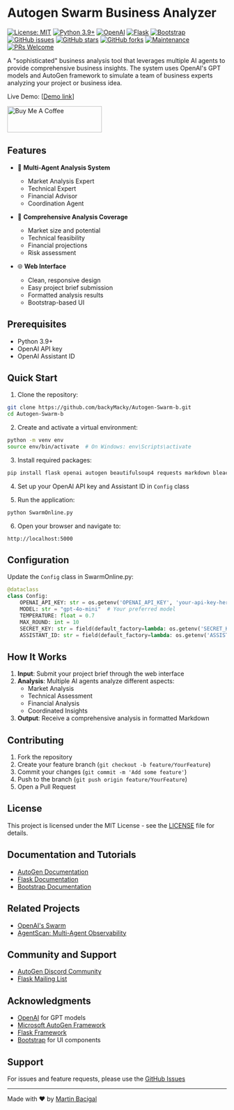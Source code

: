 # Autogen Swarm Business Analyzer
[![License: MIT](https://img.shields.io/badge/License-MIT-yellow.svg)](https://opensource.org/licenses/MIT)
[![Python 3.9+](https://img.shields.io/badge/python-3.9+-blue.svg)](https://www.python.org/downloads/)
[![OpenAI](https://img.shields.io/badge/OpenAI-412991.svg?logo=OpenAI&logoColor=white)](https://openai.com)
[![Flask](https://img.shields.io/badge/Flask-000000?logo=flask&logoColor=white)](https://flask.palletsprojects.com/)
[![Bootstrap](https://img.shields.io/badge/Bootstrap-7952B3?logo=bootstrap&logoColor=white)](https://getbootstrap.com/)
[![GitHub issues](https://img.shields.io/github/issues/backyMacky/Autogen-Swarm-b)](https://github.com/backyMacky/Autogen-Swarm-b/issues)
[![GitHub stars](https://img.shields.io/github/stars/backyMacky/Autogen-Swarm-b)](https://github.com/backyMacky/Autogen-Swarm-b/stargazers)
[![GitHub forks](https://img.shields.io/github/forks/backyMacky/Autogen-Swarm-b)](https://github.com/backyMacky/Autogen-Swarm-b/network/members)
[![Maintenance](https://img.shields.io/badge/Maintained%3F-yes-green.svg)](https://github.com/backyMacky/Autogen-Swarm-b/graphs/commit-activity)
[![PRs Welcome](https://img.shields.io/badge/PRs-welcome-brightgreen.svg?style=flat-square)](http://makeapullrequest.com)

A "sophisticated" business analysis tool that leverages multiple AI agents to provide comprehensive business insights. The system uses OpenAI's GPT models and AutoGen framework to simulate a team of business experts analyzing your project or business idea.

Live Demo: [[Demo link](http://77.160.195.198:88/)]

<a href="https://www.buymeacoffee.com/bloombrine" target="_blank"><img src="https://cdn.buymeacoffee.com/buttons/v2/default-yellow.png" alt="Buy Me A Coffee" style="height: 60px !important;width: 217px !important;" ></a>

## Features

- 🤖 **Multi-Agent Analysis System**
  - Market Analysis Expert
  - Technical Expert
  - Financial Advisor
  - Coordination Agent

- 🧠 **Comprehensive Analysis Coverage**
  - Market size and potential
  - Technical feasibility
  - Financial projections
  - Risk assessment

- 🌐 **Web Interface**
  - Clean, responsive design
  - Easy project brief submission
  - Formatted analysis results
  - Bootstrap-based UI

## Prerequisites

- Python 3.9+
- OpenAI API key
- OpenAI Assistant ID

## Quick Start

1. Clone the repository:
```bash
git clone https://github.com/backyMacky/Autogen-Swarm-b.git
cd Autogen-Swarm-b
```

2. Create and activate a virtual environment:
```bash
python -m venv env
source env/bin/activate  # On Windows: env\Scripts\activate
```

3. Install required packages:
```bash
pip install flask openai autogen beautifulsoup4 requests markdown bleach
```

4. Set up your OpenAI API key and Assistant ID in `Config` class

5. Run the application:
```bash
python SwarmOnline.py
```

6. Open your browser and navigate to:
```
http://localhost:5000
```

## Configuration

Update the `Config` class in SwarmOnline.py:
```python
@dataclass
class Config:
    OPENAI_API_KEY: str = os.getenv('OPENAI_API_KEY', 'your-api-key-here')
    MODEL: str = "gpt-4o-mini"  # Your preferred model
    TEMPERATURE: float = 0.7    
    MAX_ROUND: int = 10        
    SECRET_KEY: str = field(default_factory=lambda: os.getenv('SECRET_KEY', 'secret-key'))
    ASSISTANT_ID: str = field(default_factory=lambda: os.getenv('ASSISTANT_ID', ''))
```

## How It Works

1. **Input**: Submit your project brief through the web interface
2. **Analysis**: Multiple AI agents analyze different aspects:
   - Market Analysis
   - Technical Assessment
   - Financial Analysis
   - Coordinated Insights
3. **Output**: Receive a comprehensive analysis in formatted Markdown

## Contributing

1. Fork the repository
2. Create your feature branch (`git checkout -b feature/YourFeature`)
3. Commit your changes (`git commit -m 'Add some feature'`)
4. Push to the branch (`git push origin feature/YourFeature`)
5. Open a Pull Request

## License

This project is licensed under the MIT License - see the [LICENSE](LICENSE) file for details.

## Documentation and Tutorials

- [AutoGen Documentation](https://microsoft.github.io/autogen/0.2/docs/Getting-Started/)
- [Flask Documentation](https://flask.palletsprojects.com/en/2.3.x/)
- [Bootstrap Documentation](https://getbootstrap.com/docs/5.3/getting-started/introduction/)

## Related Projects

- [OpenAI's Swarm](https://github.com/openai/swarm)
- [AgentScan: Multi-Agent Observability](https://github.com/The-Swarm-Corporation/agentscan)

## Community and Support

- [AutoGen Discord Community](https://discord.gg/pAbnFJrkgZ)
- [Flask Mailing List](https://mail.python.org/mailman/listinfo/flask)

## Acknowledgments

- [OpenAI](https://openai.com) for GPT models
- [Microsoft AutoGen Framework](https://microsoft.github.io/autogen/0.2/)
- [Flask Framework](https://flask.palletsprojects.com/)
- [Bootstrap](https://getbootstrap.com/) for UI components

## Support

For issues and feature requests, please use the [GitHub Issues](https://github.com/backyMacky/Autogen-Swarm-b/issues)

---

Made with ❤️ by [Martin Bacigal](https://github.com/backyMacky)
